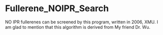 # Fullerene_NOIPR_Search
NO IPR fullerenes can be screened by this program, written in 2006, XMU. 
I am glad to mention that this algorithm is derived from My friend Dr. Wu.
